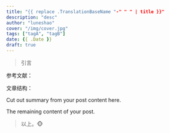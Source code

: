 ```yaml
---
title: "{{ replace .TranslationBaseName "-" " " | title }}"
description: "desc"
author: "luneshao"
cover: "/img/cover.jpg"
tags: ["tagA", "tagB"]
date: {{ .Date }}
draft: true
---
```


> 引言

参考文献：

文章结构：

Cut out summary from your post content here.

<!--more-->

The remaining content of your post.

> 以上。🐵

